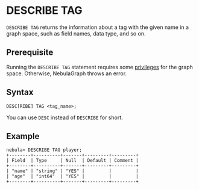 # DESCRIBE TAG

`DESCRIBE TAG` returns the information about a tag with the given name in a graph space, such as field names, data type, and so on.

## Prerequisite

Running the `DESCRIBE TAG` statement requires some [privileges](../../7.data-security/1.authentication/3.role-list.md) for the graph space. Otherwise, NebulaGraph throws an error.

## Syntax

```ngql
DESC[RIBE] TAG <tag_name>;
```

You can use `DESC` instead of `DESCRIBE` for short.

## Example

```ngql
nebula> DESCRIBE TAG player;
+--------+----------+-------+---------+---------+
| Field  | Type     | Null  | Default | Comment |
+--------+----------+-------+---------+---------+
| "name" | "string" | "YES" |         |         |
| "age"  | "int64"  | "YES" |         |         |
+--------+----------+-------+---------+---------+
```
